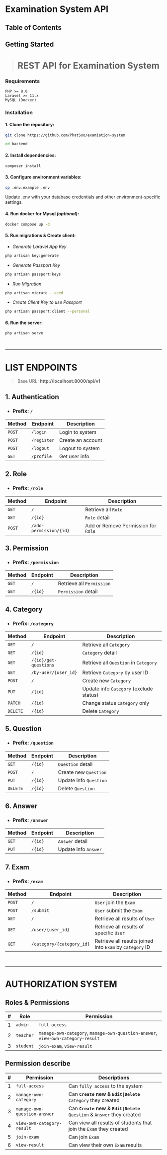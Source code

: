 # Examination System API

## Table of Contents

## Getting Started

> # REST API for Examination System

### Requirements

```
PHP >= 8.0
Laravel >= 11.x
MySQL (Docker)
```

### Installation

#### 1. Clone the repository:

```bash
git clone https://github.com/PhatSoo/examiation-system

cd backend
```

#### 2. Install dependencies:

```bash
composer install
```

#### 3. Configure environment variables:

```bash
cp .env.example .env
```

Update .env with your database credentials and other environment-specific settings.

#### 4. Run docker for Mysql _(optional)_:

```bash
docker compose up -d
```

#### 5. Run migrations & Create client:

-   _Generate Laravel App Key_

```bash
php artisan key:generate
```

-   _Generate Passport Key_

```bash
php artisan passport:keys
```

-   _Run Migration_

```bash
php artisan migrate --seed
```

-   _Create Client Key to use Passport_

```bash
php artisan passport:client --personal
```

#### 6. Run the server:

```bash
php artisan serve
```

<br>

---

# LIST ENDPOINTS

> Base URL: **http://localhost:8000/api/v1**

## 1. Authentication

-   ### Prefix: `/`

| Method | Endpoint    | Description       |
| ------ | ----------- | ----------------- |
| `POST` | `/login`    | Login to system   |
| `POST` | `/register` | Create an account |
| `POST` | `/logout`   | Logout to system  |
| `GET`  | `/profile`  | Get user info     |

## 2. Role

-   ### Prefix: `/role`

| Method | Endpoint               | Description                         |
| ------ | ---------------------- | ----------------------------------- |
| `GET`  | `/`                    | Retrieve all `Role`                 |
| `GET`  | `/{id}`                | `Role` detail                       |
| `POST` | `/add-permission/{id}` | Add or Remove Permission for `Role` |

## 3. Permission

-   ### Prefix: `/permission`

| Method | Endpoint | Description               |
| ------ | -------- | ------------------------- |
| `GET`  | `/`      | Retrieve all `Permission` |
| `GET`  | `/{id}`  | `Permission` detail       |

## 4. Category

-   ### Prefix: `/category`

| Method   | Endpoint              | Description                             |
| -------- | --------------------- | --------------------------------------- |
| `GET`    | `/`                   | Retrieve all `Category`                 |
| `GET`    | `/{id}`               | `Category` detail                       |
| `GET`    | `/{id}/get-questions` | Retrieve all `Question` in `Category`   |
| `GET`    | `/by-user/{user_id}`  | Retrieve `Category` by user ID          |
| `POST`   | `/`                   | Create new `Category`                   |
| `PUT`    | `/{id}`               | Update info `Category` (exclude status) |
| `PATCH`  | `/{id}`               | Change status `Category` only           |
| `DELETE` | `/{id}`               | Delete `Category`                       |

## 5. Question

-   ### Prefix: `/question`

| Method   | Endpoint | Description            |
| -------- | -------- | ---------------------- |
| `GET`    | `/{id}`  | `Question` detail      |
| `POST`   | `/`      | Create new `Question`  |
| `PUT`    | `/{id}`  | Update info `Question` |
| `DELETE` | `/{id}`  | Delete `Question`      |

## 6. Answer

-   ### Prefix: `/answer`

| Method | Endpoint | Description          |
| ------ | -------- | -------------------- |
| `GET`  | `/{id}`  | `Answer` detail      |
| `PUT`  | `/{id}`  | Update info `Answer` |

## 7. Exam

-   ### Prefix: `/exam`

| Method | Endpoint                  | Description                                              |
| ------ | ------------------------- | -------------------------------------------------------- |
| `POST` | `/`                       | `User` join the `Exam`                                   |
| `POST` | `/submit`                 | `User` submit the `Exam`                                 |
| `GET`  | `/`                       | Retrieve all results of `User`                           |
| `GET`  | `/user/{user_id}`         | Retrieve all results of specific `User`                  |
| `GET`  | `/category/{category_id}` | Retrieve all results joined into `Exam` by `Category` ID |

<br>

---

# AUTHORIZATION SYSTEM

## Roles & Permissions

| #   | Role      | Permission                                                                      |
| --- | --------- | ------------------------------------------------------------------------------- |
| 1   | `admin`   | `full-access`                                                                   |
| 2   | `teacher` | `manage-own-category`, `manage-own-question-answer`, `view-own-category-result` |
| 3   | `student` | `join-exam`, `view-result`                                                      |

## Permission describe

| #   | Permission                   | Descriptions                                                             |
| --- | ---------------------------- | ------------------------------------------------------------------------ |
| 1   | `full-access`                | Can `fully access` to the system                                         |
| 2   | `manage-own-category`        | Can **`Create` new & `Edit\|Delete`** `Category` they created            |
| 3   | `manage-own-question-answer` | Can **`Create` new & `Edit\|Delete`** `Question` & `Answer` they created |
| 4   | `view-own-category-result`   | Can view all results of students that join the `Exam` they created       |
| 5   | `join-exam`                  | Can join `Exam`                                                          |
| 6   | `view-result`                | Can view their own `Exam` results                                        |
